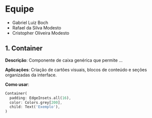 # Equipe

- Gabriel Luiz Boch
- Rafael da Silva Modesto
- Cristopher Oliveira Modesto

## 1. Container

**Descrição**: 
Componente de caixa genérica que permite ...

**Aplicações**: 
Criação de cartões visuais, blocos de conteúdo e seções organizadas da interface.

**Como usar**:
```dart
Container(
  padding: EdgeInsets.all(16),
  color: Colors.grey[200],
  child: Text('Exemplo'),
)

